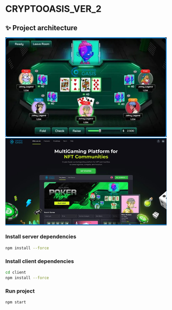 # CRYPTOOASIS_VER_2
## ✨ Project architecture
![demo](.github/image/cryptopoker1.jpg)
![demo](.github/image/cryptopoker2.jpg)
### Install server dependencies

```bash
npm install --force
```

### Install client dependencies

```bash
cd client
npm install --force
```

### Run project

```bash
npm start
```


